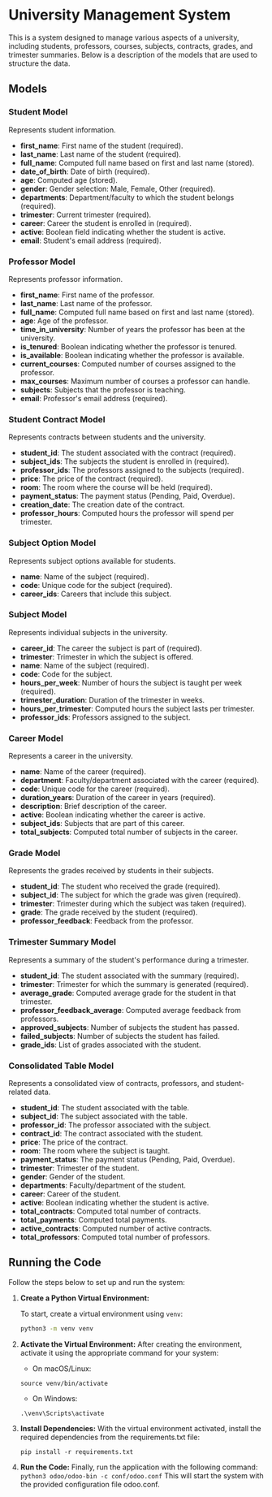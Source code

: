 # University Management System

This is a system designed to manage various aspects of a university, including students, professors, courses, subjects, contracts, grades, and trimester summaries. Below is a description of the models that are used to structure the data.

## Models

### Student Model

Represents student information.

- **first_name**: First name of the student (required).
- **last_name**: Last name of the student (required).
- **full_name**: Computed full name based on first and last name (stored).
- **date_of_birth**: Date of birth (required).
- **age**: Computed age (stored).
- **gender**: Gender selection: Male, Female, Other (required).
- **departments**: Department/faculty to which the student belongs (required).
- **trimester**: Current trimester (required).
- **career**: Career the student is enrolled in (required).
- **active**: Boolean field indicating whether the student is active.
- **email**: Student's email address (required).

### Professor Model

Represents professor information.

- **first_name**: First name of the professor.
- **last_name**: Last name of the professor.
- **full_name**: Computed full name based on first and last name (stored).
- **age**: Age of the professor.
- **time_in_university**: Number of years the professor has been at the university.
- **is_tenured**: Boolean indicating whether the professor is tenured.
- **is_available**: Boolean indicating whether the professor is available.
- **current_courses**: Computed number of courses assigned to the professor.
- **max_courses**: Maximum number of courses a professor can handle.
- **subjects**: Subjects that the professor is teaching.
- **email**: Professor's email address (required).

### Student Contract Model

Represents contracts between students and the university.

- **student_id**: The student associated with the contract (required).
- **subject_ids**: The subjects the student is enrolled in (required).
- **professor_ids**: The professors assigned to the subjects (required).
- **price**: The price of the contract (required).
- **room**: The room where the course will be held (required).
- **payment_status**: The payment status (Pending, Paid, Overdue).
- **creation_date**: The creation date of the contract.
- **professor_hours**: Computed hours the professor will spend per trimester.

### Subject Option Model

Represents subject options available for students.

- **name**: Name of the subject (required).
- **code**: Unique code for the subject (required).
- **career_ids**: Careers that include this subject.

### Subject Model

Represents individual subjects in the university.

- **career_id**: The career the subject is part of (required).
- **trimester**: Trimester in which the subject is offered.
- **name**: Name of the subject (required).
- **code**: Code for the subject.
- **hours_per_week**: Number of hours the subject is taught per week (required).
- **trimester_duration**: Duration of the trimester in weeks.
- **hours_per_trimester**: Computed hours the subject lasts per trimester.
- **professor_ids**: Professors assigned to the subject.

### Career Model

Represents a career in the university.

- **name**: Name of the career (required).
- **department**: Faculty/department associated with the career (required).
- **code**: Unique code for the career (required).
- **duration_years**: Duration of the career in years (required).
- **description**: Brief description of the career.
- **active**: Boolean indicating whether the career is active.
- **subject_ids**: Subjects that are part of this career.
- **total_subjects**: Computed total number of subjects in the career.

### Grade Model

Represents the grades received by students in their subjects.

- **student_id**: The student who received the grade (required).
- **subject_id**: The subject for which the grade was given (required).
- **trimester**: Trimester during which the subject was taken (required).
- **grade**: The grade received by the student (required).
- **professor_feedback**: Feedback from the professor.

### Trimester Summary Model

Represents a summary of the student's performance during a trimester.

- **student_id**: The student associated with the summary (required).
- **trimester**: Trimester for which the summary is generated (required).
- **average_grade**: Computed average grade for the student in that trimester.
- **professor_feedback_average**: Computed average feedback from professors.
- **approved_subjects**: Number of subjects the student has passed.
- **failed_subjects**: Number of subjects the student has failed.
- **grade_ids**: List of grades associated with the student.

### Consolidated Table Model

Represents a consolidated view of contracts, professors, and student-related data.

- **student_id**: The student associated with the table.
- **subject_id**: The subject associated with the table.
- **professor_id**: The professor associated with the subject.
- **contract_id**: The contract associated with the student.
- **price**: The price of the contract.
- **room**: The room where the subject is taught.
- **payment_status**: The payment status (Pending, Paid, Overdue).
- **trimester**: Trimester of the student.
- **gender**: Gender of the student.
- **departments**: Faculty/department of the student.
- **career**: Career of the student.
- **active**: Boolean indicating whether the student is active.
- **total_contracts**: Computed total number of contracts.
- **total_payments**: Computed total payments.
- **active_contracts**: Computed number of active contracts.
- **total_professors**: Computed total number of professors.

## Running the Code

Follow the steps below to set up and run the system:

1. **Create a Python Virtual Environment:**

   To start, create a virtual environment using `venv`:

   ```bash
   python3 -m venv venv
   ```

2. **Activate the Virtual Environment:**
   After creating the environment, activate it using the appropriate command for your system:

   - On macOS/Linux:

   ```
   source venv/bin/activate
   ```

   - On Windows:

   ```
   .\venv\Scripts\activate
   ```

3. **Install Dependencies:**
   With the virtual environment activated, install the required dependencies from the requirements.txt file:

   ```
   pip install -r requirements.txt
   ```

4. **Run the Code:**
   Finally, run the application with the following command:
   `   python3 odoo/odoo-bin -c conf/odoo.conf`
   This will start the system with the provided configuration file odoo.conf.

